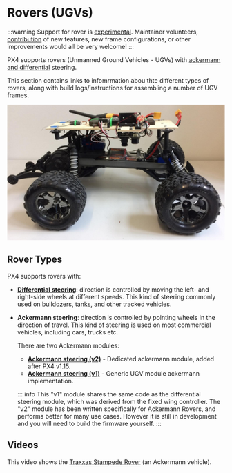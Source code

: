 # Rovers (UGVs)

<LinkedBadge type="warning" text="Experimental" url="../airframes/#experimental-vehicles"/>

:::warning
Support for rover is [experimental](../airframes/index.md#experimental-vehicles). Maintainer volunteers, [contribution](../contribute/index.md) of new features, new frame configurations, or other improvements would all be very welcome!
:::

PX4 supports rovers (Unmanned Ground Vehicles - UGVs) with [ackermann and differential](#rover-types) steering.

This section contains links to infomrmation abou thte different types of rovers, along with build logs/instructions for assembling a number of UGV frames.

![Traxxas Rover Picture](../../assets/airframes/rover/traxxas_stampede_vxl/final_side.jpg)

## Rover Types

PX4 supports rovers with:

- [**Differential steering**](../frames_rover/differential_rover_v1.md): direction is controlled by moving the left- and right-side wheels at different speeds. This kind of steering commonly used on bulldozers, tanks, and other tracked vehicles.
- **Ackermann steering**: direction is controlled by pointing wheels in the direction of travel. This kind of steering is used on most commercial vehicles, including cars, trucks etc.

  There are two Ackermann modules:

  - [**Ackermann steering (v2)**](../frames_rover/ackermann_rover_v2.md) - Dedicated ackermann module, added after PX4 v1.15.
  - [**Ackermann steering (v1)**](../frames_rover/ackermann_rover_v1.md) - Generic UGV module ackermann implementation.

  ::: info
This "v1" module shares the same code as the differential steering module, which was derived from the fixed wing controller.
The "v2" module has been written specifically for Ackermann Rovers, and performs better for many use cases.
However it is still in development and you will need to build the firmware yourself.
:::

## Videos

This video shows the [Traxxas Stampede Rover](../frames_rover/traxxas_stampede.md) (an Ackermann vehicle).

<lite-youtube videoid="N3HvSKS3nCw" title="Traxxas Stampede VXL Autonomous navigation with Pixhawk Mini"/>

